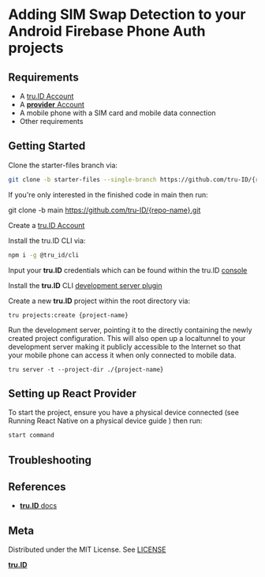 # Adding SIM Swap Detection to your Android Firebase Phone Auth projects

## Requirements

- A [tru.ID Account](https://tru.id)
- A [**provider** Account]("https://linktoprovider.com)
- A mobile phone with a SIM card and mobile data connection
- Other requirements

## Getting Started

Clone the starter-files branch via:

```bash
git clone -b starter-files --single-branch https://github.com/tru-ID/{repo-name}.git
```

If you're only interested in the finished code in main then run:

git clone -b main https://github.com/tru-ID/{repo-name}.git

Create a [tru.ID Account](https://tru.id)

Install the tru.ID CLI via:

```bash
npm i -g @tru_id/cli

```

Input your **tru.ID** credentials which can be found within the tru.ID [console](https://developer.tru.id/console)

Install the **tru.ID** CLI [development server plugin](https://github.com/tru-ID/cli-plugin-dev-server)

Create a new **tru.ID** project within the root directory via:

```
tru projects:create {project-name}
```

Run the development server, pointing it to the directly containing the newly created project configuration. This will also open up a localtunnel to your development server making it publicly accessible to the Internet so that your mobile phone can access it when only connected to mobile data.

```
tru server -t --project-dir ./{project-name}
```

## Setting up React Provider

[//]: # 'Include how to get setup with provider'
[//]: # 'Include how to restore dependencies and run your project'

To start the project, ensure you have a physical device connected (see Running React Native on a physical device guide ) then run:

```bash
start command
```

## Troubleshooting

[//]: # 'Include troubleshooting guides, if any'

## References

- [**tru.ID** docs](https://developer.tru.id/docs)

## Meta

Distributed under the MIT License. See [LICENSE](https://github.com/tru-ID/{repo-name}/blob/main/LICENSE.md)

[**tru.ID**](https://tru.id)
